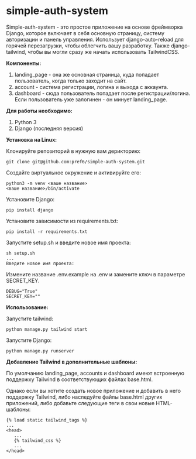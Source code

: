 # simple-auth-system
Simple-auth-system - это простое приложение на основе фреймворка Django, которое включает в себя основную страницу, систему авторизации и панель управления. Использует django-auto-reload для горячей перезагрузки, чтобы облегчить вашу разработку. Также django-tailwind, чтобы вы могли сразу же начать использовать TailwindCSS.

**Компоненты:**
  1. landing_page - она же основная страница, куда попадает пользователь, когда только заходит на сайт.
  2. account - система регистрации, логина и выхода с аккаунта.
  3. dashboard - сюда пользователь попадает после регистрации/логина. Если пользователь уже залогинен - он минует landing_page.

**Для работы необходимо:**
  1. Python 3
  2. Django (последняя версия)

**Установка на Linux:**

Клонируйте репозиторий в нужную вам дерикторию:
```
git clone git@github.com:pref6/simple-auth-system.git
```
Создайте виртуальное окружение и активируйте его:
```
python3 -m venv <ваше название>
<ваше название>/bin/activate
```
Установите Django:
```
pip install django
```
Установите зависимости из requirements.txt:
```
pip install -r requirements.txt
```
Запустите setup.sh и введите новое имя проекта:
```
sh setup.sh
...
Введите новое имя проекта: 
```
Измените название .env.example на .env и замените ключ в параметре SECRET_KEY.
```
DEBUG="True"
SECRET_KEY=""
```
**Использование:**

Запустите tailwind:
```
python manage.py tailwind start
```
Запустите Django:
```
python manage.py runserver
```
**Добавление Tailwind в дополнительные шаблоны:**

По умолчанию landing_page, accounts и dashboard имеют встроенную поддержку Tailwind в соответствующих файлах base.html.

Однако если вы хотите создать новое приложение и добавить в него поддержку Tailwind, либо наследуйте файлы base.html других приложений, либо добавьте следующие теги в свои новые HTML-шаблоны:
```
{% load static tailwind_tags %}
...
<head>
   ...
   {% tailwind_css %}
   ...
</head>
```
